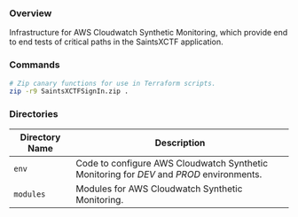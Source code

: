 ### Overview

Infrastructure for AWS Cloudwatch Synthetic Monitoring, which provide end to end tests of critical paths in the 
SaintsXCTF application.

### Commands

```bash
# Zip canary functions for use in Terraform scripts.
zip -r9 SaintsXCTFSignIn.zip .
```

### Directories

| Directory Name    | Description                                                                                 |
|-------------------|---------------------------------------------------------------------------------------------|
| `env`             | Code to configure AWS Cloudwatch Synthetic Monitoring for *DEV* and *PROD* environments.    |
| `modules`         | Modules for AWS Cloudwatch Synthetic Monitoring.                                            |
